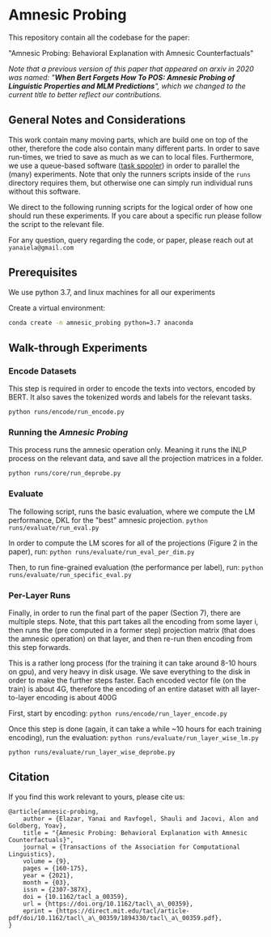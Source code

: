 # Amnesic Probing
This repository contain all the codebase for the paper:

"Amnesic Probing: Behavioral Explanation with Amnesic Counterfactuals"

_Note that a previous version of this paper that appeared on arxiv in 2020 was named: "**When Bert Forgets How To POS: Amnesic Probing of Linguistic Properties and MLM Predictions**", which we changed to the current title to better reflect our contributions._

## General Notes and Considerations
This work contain many moving parts, which are build one on top of the other, therefore the code
also contain many different parts.
In order to save run-times, we tried to save as much as we can to local files.
Furthermore, we use a queue-based software 
([task spooler](https://vicerveza.homeunix.net/~viric/soft/ts/)) 
in order to parallel the (many) experiments.
Note that only the runners scripts inside of the `runs` directory requires them,
but otherwise one can simply run individual runs without this software.

We direct to the following running scripts for the logical order of how one should run 
these experiments. If you care about a specific run please follow the script to the relevant file.

For any question, query regarding the code, or paper, please reach out at `yanaiela@gmail.com`



## Prerequisites
We use python 3.7, and linux machines for all our experiments

Create a virtual environment:
```sh
conda create -n amnesic_probing python=3.7 anaconda
```

## Walk-through Experiments

### Encode Datasets
This step is required in order to encode the texts into vectors, encoded by BERT.
It also saves the tokenized words and labels for the relevant tasks.

`python runs/encode/run_encode.py`


### Running the _Amnesic Probing_
This process runs the amnesic operation only. Meaning it runs the INLP process on the
relevant data, and save all the projection matrices in a folder.

```python runs/core/run_deprobe.py```

### Evaluate
The following script, runs the basic evaluation, where we compute the LM performance, DKL
for the "best" amnesic projection.
```python runs/evaluate/run_eval.py```

In order to compute the LM scores for all of the projections (Figure 2 in the paper), run:
```python runs/evaluate/run_eval_per_dim.py```

Then, to run fine-grained evaluation (the performance per label), run:
```python runs/evaluate/run_specific_eval.py```

### Per-Layer Runs
Finally, in order to run the final part of the paper (Section 7), there are multiple steps.
Note, that this part takes all the encoding from some layer i, then runs the (pre computed in 
a former step) projection matrix (that does the amnesic operation) on that layer, and then
re-run then encoding from this step forwards.

This is a rather long process (for the training it can take around 8-10 hours on gpu), and
very heavy in disk usage. We save everything to the disk in order to make the further steps faster.
Each encoded vector file (on the train) is about 4G, therefore the encoding of an entire dataset
with all layer-to-layer encoding is about 400G

First, start by encoding:
```python runs/encode/run_layer_encode.py```

Once this step is done (again, it can take a while ~10 hours for each training encoding), run
the evaluation:
```python runs/evaluate/run_layer_wise_lm.py```

```python runs/evaluate/run_layer_wise_deprobe.py```


## Citation
If you find this work relevant to yours, please cite us:
```
@article{amnesic-probing,
    author = {Elazar, Yanai and Ravfogel, Shauli and Jacovi, Alon and Goldberg, Yoav},
    title = "{Amnesic Probing: Behavioral Explanation with Amnesic Counterfactuals}",
    journal = {Transactions of the Association for Computational Linguistics},
    volume = {9},
    pages = {160-175},
    year = {2021},
    month = {03},
    issn = {2307-387X},
    doi = {10.1162/tacl_a_00359},
    url = {https://doi.org/10.1162/tacl\_a\_00359},
    eprint = {https://direct.mit.edu/tacl/article-pdf/doi/10.1162/tacl\_a\_00359/1894330/tacl\_a\_00359.pdf},
}

```
